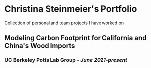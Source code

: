 # **Christina Steinmeier's Portfolio**
Collection of personal and team projects I have worked on
## Modeling Carbon Footprint for California and China's Wood Imports
### UC Berkeley Potts Lab Group - *June 2021-present*
